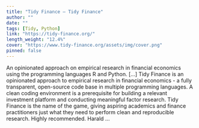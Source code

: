 ```yaml
---
title: "Tidy Finance – Tidy Finance"
author: ""
date: ""
tags: [Tidy, Python]
link: "https://tidy-finance.org/"
length_weight: "12.4%"
cover: "https://www.tidy-finance.org/assets/img/cover.png"
pinned: false
---
```


An opinionated approach on empirical research in financial economics using the programming languages R and Python. [...] Tidy Finance is an opinionated approach to empirical research in financial economics - a fully transparent, open-source code base in multiple programming languages. A clean coding environment is a prerequisite for building a relevant investment platform and conducting meaningful factor research. Tidy Finance is the name of the game, giving aspiring academics and finance practitioners just what they need to perform clean and reproducible research. Highly recommended. Harald ...
